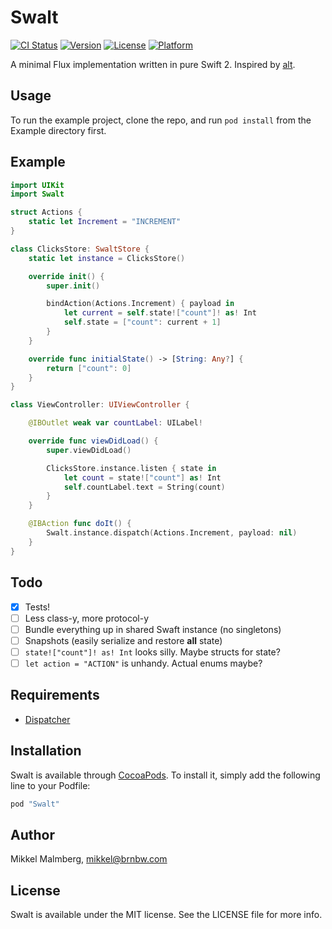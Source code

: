 # Swalt

[![CI Status](http://img.shields.io/travis/mikker/Swalt.svg?style=flat)](https://travis-ci.org/mikker/Swalt)
[![Version](https://img.shields.io/cocoapods/v/Swalt.svg?style=flat)](http://cocoapods.org/pods/Swalt)
[![License](https://img.shields.io/cocoapods/l/Swalt.svg?style=flat)](http://cocoapods.org/pods/Swalt)
[![Platform](https://img.shields.io/cocoapods/p/Swalt.svg?style=flat)](http://cocoapods.org/pods/Swalt)

A minimal Flux implementation written in pure Swift 2. Inspired by [alt](https://github.com/goatslacker/alt).

## Usage

To run the example project, clone the repo, and run `pod install` from the Example directory first.

## Example

```swift
import UIKit
import Swalt

struct Actions {
    static let Increment = "INCREMENT"
}

class ClicksStore: SwaltStore {
    static let instance = ClicksStore()

    override init() {
        super.init()

        bindAction(Actions.Increment) { payload in
            let current = self.state!["count"]! as! Int
            self.state = ["count": current + 1]
        }
    }

    override func initialState() -> [String: Any?] {
        return ["count": 0]
    }
}

class ViewController: UIViewController {

    @IBOutlet weak var countLabel: UILabel!

    override func viewDidLoad() {
        super.viewDidLoad()

        ClicksStore.instance.listen { state in
            let count = state!["count"] as! Int
            self.countLabel.text = String(count)
        }
    }

    @IBAction func doIt() {
        Swalt.instance.dispatch(Actions.Increment, payload: nil)
    }
}
```

## Todo

- [x] Tests!
- [ ] Less class-y, more protocol-y
- [ ] Bundle everything up in shared Swaft instance (no singletons)
- [ ] Snapshots (easily serialize and restore **all** state)
- [ ] `state!["count"]! as! Int` looks silly. Maybe structs for state?
- [ ] `let action = "ACTION"` is unhandy. Actual enums maybe?

## Requirements

* [Dispatcher](https://github.com/mikker/Dispatcher)

## Installation

Swalt is available through [CocoaPods](http://cocoapods.org). To install
it, simply add the following line to your Podfile:

```ruby
pod "Swalt"
```

## Author

Mikkel Malmberg, mikkel@brnbw.com

## License

Swalt is available under the MIT license. See the LICENSE file for more info.
